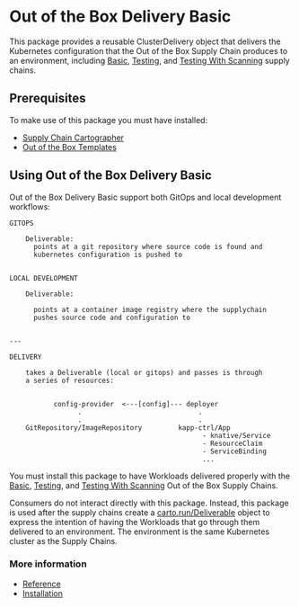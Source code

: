 # Out of the Box Delivery Basic

This package provides a reusable ClusterDelivery object that delivers the
Kubernetes configuration that the Out of the Box Supply Chain produces to an
environment, including [Basic](ootb-supply-chain-basic.html),
[Testing](ootb-supply-chain-testing.html), and [Testing With
Scanning](ootb-supply-chain-testing-scanning.html) supply chains.

## <a id="prerequisites"></a> Prerequisites

To make use of this package you must have installed:

- [Supply Chain Cartographer](../install-online/components.hbs.md#install-scc)
- [Out of the Box Templates](ootb-templates.html)

## <a id="prerequisites"></a> Using Out of the Box Delivery Basic

Out of the Box Delivery Basic support both GitOps and local development workflows:

```text
GITOPS

    Deliverable:
      points at a git repository where source code is found and
      kubernetes configuration is pushed to


LOCAL DEVELOPMENT

    Deliverable:

      points at a container image registry where the supplychain
      pushes source code and configuration to


---

DELIVERY

    takes a Deliverable (local or gitops) and passes is through
    a series of resources:


           config-provider  <---[config]--- deployer
                 .                             .
                 .                             .
    GitRepository/ImageRepository         kapp-ctrl/App
                                                - knative/Service
                                                - ResourceClaim
                                                - ServiceBinding
                                                ...
```

You must install this package to have Workloads delivered properly with the
[Basic](ootb-supply-chain-basic.html),
[Testing](ootb-supply-chain-testing.html), and [Testing With
Scanning](ootb-supply-chain-testing-scanning.html) Out of the Box Supply Chains.

Consumers do not interact directly with this package. Instead, this package is
used after the supply chains create a
[carto.run/Deliverable](https://github.com/vmware-tanzu/cartographer) object to
express the intention of having the Workloads that go through them delivered to
an environment. The environment is the same Kubernetes cluster as the Supply
Chains.

### More information

- [Reference](ootb-delivery-reference.hbs.md)
- [Installation](install-ootb-delivery-basic.hbs.md)
